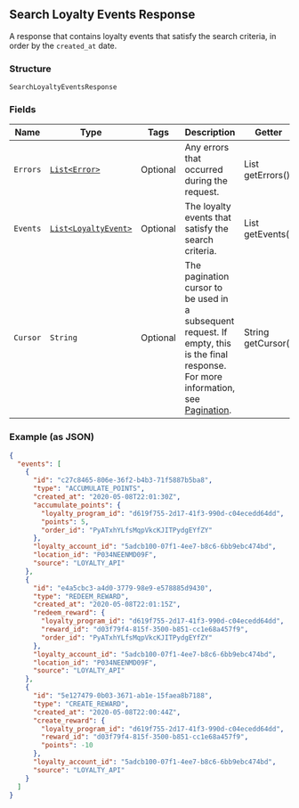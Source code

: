 ## Search Loyalty Events Response

A response that contains loyalty events that satisfy the search 
criteria, in order by the `created_at` date.

### Structure

`SearchLoyaltyEventsResponse`

### Fields

| Name | Type | Tags | Description | Getter |
|  --- | --- | --- | --- | --- |
| `Errors` | [`List<Error>`](/doc/models/error.md) | Optional | Any errors that occurred during the request. | List<Error> getErrors() |
| `Events` | [`List<LoyaltyEvent>`](/doc/models/loyalty-event.md) | Optional | The loyalty events that satisfy the search criteria. | List<LoyaltyEvent> getEvents() |
| `Cursor` | `String` | Optional | The pagination cursor to be used in a subsequent <br>request. If empty, this is the final response. <br>For more information, <br>see [Pagination](https://developer.squareup.com/docs/docs/basics/api101/pagination). | String getCursor() |

### Example (as JSON)

```json
{
  "events": [
    {
      "id": "c27c8465-806e-36f2-b4b3-71f5887b5ba8",
      "type": "ACCUMULATE_POINTS",
      "created_at": "2020-05-08T22:01:30Z",
      "accumulate_points": {
        "loyalty_program_id": "d619f755-2d17-41f3-990d-c04ecedd64dd",
        "points": 5,
        "order_id": "PyATxhYLfsMqpVkcKJITPydgEYfZY"
      },
      "loyalty_account_id": "5adcb100-07f1-4ee7-b8c6-6bb9ebc474bd",
      "location_id": "P034NEENMD09F",
      "source": "LOYALTY_API"
    },
    {
      "id": "e4a5cbc3-a4d0-3779-98e9-e578885d9430",
      "type": "REDEEM_REWARD",
      "created_at": "2020-05-08T22:01:15Z",
      "redeem_reward": {
        "loyalty_program_id": "d619f755-2d17-41f3-990d-c04ecedd64dd",
        "reward_id": "d03f79f4-815f-3500-b851-cc1e68a457f9",
        "order_id": "PyATxhYLfsMqpVkcKJITPydgEYfZY"
      },
      "loyalty_account_id": "5adcb100-07f1-4ee7-b8c6-6bb9ebc474bd",
      "location_id": "P034NEENMD09F",
      "source": "LOYALTY_API"
    },
    {
      "id": "5e127479-0b03-3671-ab1e-15faea8b7188",
      "type": "CREATE_REWARD",
      "created_at": "2020-05-08T22:00:44Z",
      "create_reward": {
        "loyalty_program_id": "d619f755-2d17-41f3-990d-c04ecedd64dd",
        "reward_id": "d03f79f4-815f-3500-b851-cc1e68a457f9",
        "points": -10
      },
      "loyalty_account_id": "5adcb100-07f1-4ee7-b8c6-6bb9ebc474bd",
      "source": "LOYALTY_API"
    }
  ]
}
```

